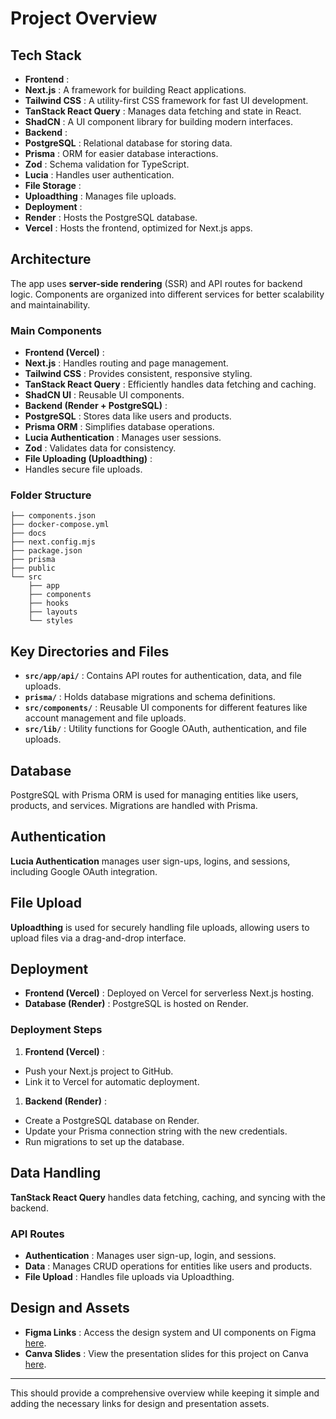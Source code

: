 
# Project Overview

## Tech Stack

* **Frontend** :
* **Next.js** : A framework for building React applications.
* **Tailwind CSS** : A utility-first CSS framework for fast UI development.
* **TanStack React Query** : Manages data fetching and state in React.
* **ShadCN** : A UI component library for building modern interfaces.
* **Backend** :
* **PostgreSQL** : Relational database for storing data.
* **Prisma** : ORM for easier database interactions.
* **Zod** : Schema validation for TypeScript.
* **Lucia** : Handles user authentication.
* **File Storage** :
* **Uploadthing** : Manages file uploads.
* **Deployment** :
* **Render** : Hosts the PostgreSQL database.
* **Vercel** : Hosts the frontend, optimized for Next.js apps.

## Architecture

The app uses **server-side rendering** (SSR) and API routes for backend logic. Components are organized into different services for better scalability and maintainability.

### Main Components

* **Frontend (Vercel)** :
* **Next.js** : Handles routing and page management.
* **Tailwind CSS** : Provides consistent, responsive styling.
* **TanStack React Query** : Efficiently handles data fetching and caching.
* **ShadCN UI** : Reusable UI components.
* **Backend (Render + PostgreSQL)** :
* **PostgreSQL** : Stores data like users and products.
* **Prisma ORM** : Simplifies database operations.
* **Lucia Authentication** : Manages user sessions.
* **Zod** : Validates data for consistency.
* **File Uploading (Uploadthing)** :
* Handles secure file uploads.

### Folder Structure

```
├── components.json
├── docker-compose.yml
├── docs
├── next.config.mjs
├── package.json
├── prisma
├── public
└── src
    ├── app
    ├── components
    ├── hooks
    ├── layouts
    └── styles
```

## Key Directories and Files

* **`src/app/api/`** : Contains API routes for authentication, data, and file uploads.
* **`prisma/`** : Holds database migrations and schema definitions.
* **`src/components/`** : Reusable UI components for different features like account management and file uploads.
* **`src/lib/`** : Utility functions for Google OAuth, authentication, and file uploads.

## Database

PostgreSQL with Prisma ORM is used for managing entities like users, products, and services. Migrations are handled with Prisma.

## Authentication

**Lucia Authentication** manages user sign-ups, logins, and sessions, including Google OAuth integration.

## File Upload

**Uploadthing** is used for securely handling file uploads, allowing users to upload files via a drag-and-drop interface.

## Deployment

* **Frontend (Vercel)** : Deployed on Vercel for serverless Next.js hosting.
* **Database (Render)** : PostgreSQL is hosted on Render.

### Deployment Steps

1. **Frontend (Vercel)** :

* Push your Next.js project to GitHub.
* Link it to Vercel for automatic deployment.

1. **Backend (Render)** :

* Create a PostgreSQL database on Render.
* Update your Prisma connection string with the new credentials.
* Run migrations to set up the database.

## Data Handling

**TanStack React Query** handles data fetching, caching, and syncing with the backend.

### API Routes

* **Authentication** : Manages user sign-up, login, and sessions.
* **Data** : Manages CRUD operations for entities like users and products.
* **File Upload** : Handles file uploads via Uploadthing.

## Design and Assets

* **Figma Links** : Access the design system and UI components on Figma [here](https://www.figma.com/design/bfhmmtyYLtn3MAezOyzF5i/HelloTractor--Kradle?node-id=2417-381&t=lzhXCSqaldcao5vf-1).
* **Canva Slides** : View the presentation slides for this project on Canva [here](https://www.canva.com/design/DAGXkfzepdE/fD__aRPZwmORCYoCjkz8QQ/edit?utm_content=DAGXkfzepdE&utm_campaign=designshare&utm_medium=link2&utm_source=sharebutton).

---

This should provide a comprehensive overview while keeping it simple and adding the necessary links for design and presentation assets.
